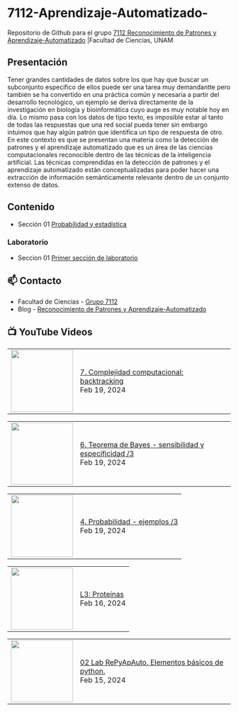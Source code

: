 # 7112-Aprendizaje-Automatizado-
Repositorio de Github para el grupo   [7112 Reconocimiento de Patrones y Aprendizaje-Automatizado](https://www.fciencias.unam.mx/docencia/horarios/presentacion/347481) |Facultad de Ciencias, UNAM

## Presentación
Tener grandes cantidades de datos sobre los que hay que buscar un subconjunto específico de ellos puede ser una tarea muy demandantte pero también se ha convertido en una práctica común y necesaria a partir del desarrollo tecnológico, un ejemplo se deriva directamente de la investigación en biología y bioinformática cuyo auge es muy notable hoy en día. Lo mismo pasa con los datos de tipo texto, es imposible estar al tanto de todas las respuestas que una red social pueda tener sin embargo intuimos que hay algún patrón que identifica un tipo de respuesta de otro. En este contexto es que se presentan una materia como la detección de patrones y el aprendizaje automatizado que es un área de las ciencias computacionales reconocible dentro de las técnicas de la inteligencia artificial. Las técnicas comprendidas en la detección de patrones y el aprendizaje automatizado están conceptualizadas para poder hacer una extracción de información semánticamente relevante dentro de un conjunto extenso de datos.

## Contenido
- Sección 01  [Probabilidad y estadística](https://github.com/7122-Aprendizaje-Automatizado/7112-Aprendizaje-Automatizado-/tree/main/Secci%C3%B3n%2001%20Probabilidad%20y%20Estadistica)

### Laboratorio
- Seccion 01  [Primer sección de laboratorio](https://github.com/7122-Aprendizaje-Automatizado/7112-Aprendizaje-Automatizado-/tree/main/Secci%C3%B3n01-Laboratorio)


## 📫 Contacto
- Facultad de Ciencias - [Grupo 7112](https://www.fciencias.unam.mx/docencia/horarios/presentacion/347481)
- Blog - [Reconocimiento de Patrones y Aprendizaje-Automatizado](https://sites.google.com/view/patronesciencias/inicio)

##  📺 	YouTube Videos
<!-- BLOG-POST-LIST:START --><table><tr><td><a href="https://www.youtube.com/watch?v=zAoEkH77Z2k"><img width="140px" src="https://i.ytimg.com/vi/zAoEkH77Z2k/mqdefault.jpg"></a></td>
<td><a href="https://www.youtube.com/watch?v=zAoEkH77Z2k">7. Complejidad computacional: backtracking</a><br/>Feb 19, 2024</td></tr></table>
<table><tr><td><a href="https://www.youtube.com/watch?v=W0P0YrUrHzU"><img width="140px" src="https://i.ytimg.com/vi/W0P0YrUrHzU/mqdefault.jpg"></a></td>
<td><a href="https://www.youtube.com/watch?v=W0P0YrUrHzU">6. Teorema de Bayes - sensibilidad y especificidad /3</a><br/>Feb 19, 2024</td></tr></table>
<table><tr><td><a href="https://www.youtube.com/watch?v=WASBxI32f10"><img width="140px" src="https://i.ytimg.com/vi/WASBxI32f10/mqdefault.jpg"></a></td>
<td><a href="https://www.youtube.com/watch?v=WASBxI32f10">4. Probabilidad - ejemplos  /3</a><br/>Feb 19, 2024</td></tr></table>
<table><tr><td><a href="https://www.youtube.com/watch?v=ozjff0DDZDQ"><img width="140px" src="https://i.ytimg.com/vi/ozjff0DDZDQ/mqdefault.jpg"></a></td>
<td><a href="https://www.youtube.com/watch?v=ozjff0DDZDQ">L3: Proteínas</a><br/>Feb 16, 2024</td></tr></table>
<table><tr><td><a href="https://www.youtube.com/watch?v=JnryndsBNOo"><img width="140px" src="https://i.ytimg.com/vi/JnryndsBNOo/mqdefault.jpg"></a></td>
<td><a href="https://www.youtube.com/watch?v=JnryndsBNOo">02 Lab RePyApAuto. Elementos básicos de python.</a><br/>Feb 15, 2024</td></tr></table>
<!-- BLOG-POST-LIST:END -->
